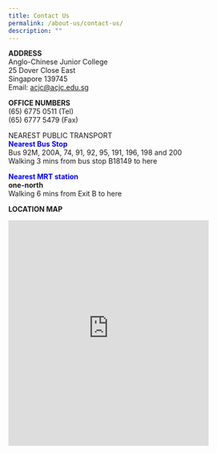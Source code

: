```yaml
---
title: Contact Us
permalink: /about-us/contact-us/
description: ""
---
```

**ADDRESS**<br>
Anglo-Chinese Junior College<br>
25 Dover Close East<br>
Singapore 139745<br>
Email: <a href="mailto:acjc@acjc.edu.sg">acjc@acjc.edu.sg</a>

  

**OFFICE NUMBERS**<br>
(65) 6775 0511 (Tel)<br>
(65) 6777 5479 (Fax)

NEAREST PUBLIC TRANSPORT<br>
<b><font color="#0100F5">Nearest Bus Stop</font></b><br>
Bus 92M, 200A, 74, 91, 92, 95, 191, 196, 198 and 200<br>
Walking 3 mins from bus stop B18149 to here

<b><font color="#0100F5">Nearest MRT station</font></b><br>
**one-north**<br>
Walking 6 mins from Exit B to here

**LOCATION MAP**

<iframe loading="lazy" allowfullscreen="" style="border:0;" height="450" width="400" src="https://www.google.com/maps/embed?pb=!1m18!1m12!1m3!1d3988.7864188925278!2d103.7829203147539!3d1.3031353990495476!2m3!1f0!2f0!3f0!3m2!1i1024!2i768!4f13.1!3m3!1m2!1s0x31da1a5b43402411%3A0x2cae8230aca62995!2sAnglo-Chinese%20Junior%20College!5e0!3m2!1sen!2ssg!4v1668149273762!5m2!1sen!2ssg"></iframe>